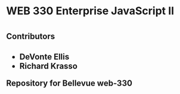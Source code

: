 <h1>WEB 330 Enterprise JavaScript II<h1>
<h2>Contributors<h2>
<ul>
    <li>DeVonte Ellis</li>
    <li>Richard Krasso</li>
</ul>
Repository for Bellevue web-330
